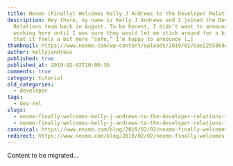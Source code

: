 ```yaml
---
title: Nexmo (Finally) Welcomes Kelly J Andrews to the Developer Relations Team
description: Hey there, my name is Kelly J Andrews and I joined the Developer
  Relations team back in August. To be honest, I didn’t want to announce I was
  working here until I was sure they would let me stick around for a bit. Now
  that it feels a bit more “safe,” I’m happy to announce […]
thumbnail: https://www.nexmo.com/wp-content/uploads/2019/02/cae2255869ccc6db151dd9c601b0ffd8.jpg
author: kellyjandrews
published: true
published_at: 2019-02-02T10:00:36
comments: true
category: tutorial
old_categories:
  - developer
tags:
  - dev-rel
slugs:
  - nexmo-finally-welcomes-kelly-j-andrews-to-the-developer-relations-team-dr
  - nexmo-finally-welcomes-kelly-j-andrews-to-the-developer-relations-team
canonical: https://www.nexmo.com/blog/2019/02/02/nexmo-finally-welcomes-kelly-j-andrews-to-the-developer-relations-team-dr
redirect: https://www.nexmo.com/blog/2019/02/02/nexmo-finally-welcomes-kelly-j-andrews-to-the-developer-relations-team-dr
---
```

Content to be migrated...